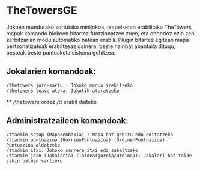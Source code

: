 # TheTowersGE

Jokoen mundurako sortutako minijokoa, txapelketan erabilitako TheTowers mapak komando blokeen bitartez funtzionatzen zuen, eta ondorioz ezin zen zerbitzarian modu automatiko batean erabili. Plugin bitartez egitean mapa pertsonalizatuak erabiltzeaz gainera, beste hainbat abantaila ditugu, besteak beste puntuaketa sistema gehitzea.

## Jokalarien komandoak:

    /thetowers join-sartu : Jokoko menua irekitzeko
    /thetowers leave-atera: Jokotik ateratzeko
** /thetowers ordez /tt erabil daiteke

## Administratzaileen komandoak:

    /ttadmin setup (MapaZenbakia) : Mapa bat gehitu edo editatzeko
    /ttadmin puntuazioa (GorrienPuntuazioa) (UrdinenPuntuazioa): Puntuazioa aldatzeko
    /ttadmin itxi: Jokoko sarrera itxi edo zabaltzeko
    /ttadmin join (Jokalaria) (Taldea(gorria/urdina)): Jokalari bat talde jakin batean sartzeko

